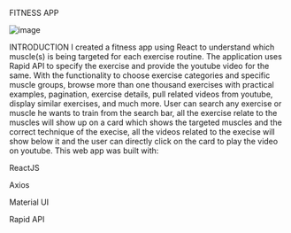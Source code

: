 FITNESS APP

![image](https://user-images.githubusercontent.com/95141585/188672470-c0b96484-0ab5-45ce-8669-dba16158976b.png)

INTRODUCTION
I created a fitness app using React to understand which muscle(s) is being targeted for each exercise routine. The application uses Rapid API to specify the exercise and provide the youtube video for the same. With the functionality to choose exercise categories and specific muscle groups, browse more than one thousand exercises with practical examples, pagination, exercise details, pull related videos from youtube, display similar exercises, and much more.
User can search any exercise or muscle he wants to train from the search bar, all the exercise relate to the muscles will show up on a card which shows the targeted muscles and the correct technique of the execise, all the videos related to the execise will show below it and the user can directly click on the card to play the video on youtube.
This web app was built with:

ReactJS

Axios

Material UI

Rapid API
